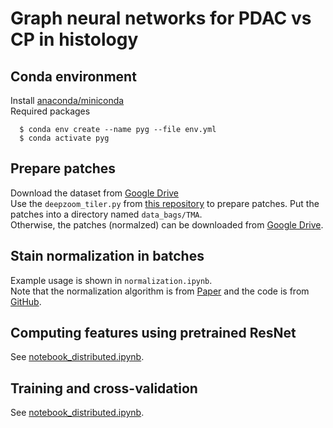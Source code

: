 # Graph neural networks for PDAC vs CP in histology


## Conda environment
Install [anaconda/miniconda](https://docs.conda.io/en/latest/miniconda.html)  
Required packages
```
  $ conda env create --name pyg --file env.yml
  $ conda activate pyg
```

## Prepare patches
Download the dataset from [Google Drive](https://drive.google.com/file/d/1ZRNYaju0GvT22pw7BXrWI5t1q4DdKgft/view?usp=sharing)  
Use the `deepzoom_tiler.py` from [this repository](https://github.com/binli123/dsmil-wsi) to prepare patches. 
Put the patches into a directory named `data_bags/TMA`.  
Otherwise, the patches (normalzed) can be downloaded from [Google Drive](https://drive.google.com/file/d/1dITGpox7RsXVNaMAsMHF0N27MjNKcC_3/view?usp=sharing). 

## Stain normalization in batches 
Example usage is shown in `normalization.ipynb`.  
Note that the normalization algorithm is from [Paper](https://www.cs.unc.edu/~mn/sites/default/files/macenko2009.pdf)
and the code is from [GitHub](https://github.com/schaugf/HEnorm_python).

## Computing features using pretrained ResNet
See [notebook_distributed.ipynb](https://github.com/uw-loci/gnn-pccp/blob/master/notebook_distributed.ipynb).

## Training and cross-validation
See [notebook_distributed.ipynb](https://github.com/uw-loci/gnn-pccp/blob/master/notebook_distributed.ipynb).
